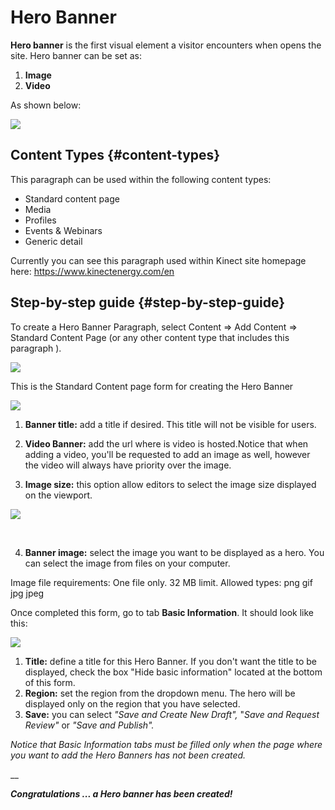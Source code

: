 # Hero Banner

**Hero banner** is the first visual element a visitor encounters when opens the site. Hero banner can be set as:

1. **Image**
2. **Video**

As shown below:

![](https://blobscdn.gitbook.com/v0/b/gitbook-28427.appspot.com/o/assets%2F-LLjYtHePCsCaZ9F3NOs%2F-LM2PFo3H--0Rrg0eK_S%2F-LM2Zw3_NEIjY3-5vXYX%2FHero_banner_view.png?alt=media&token=72b27f59-b687-4383-b305-e6a4d29e8b4a)

## Content Types {#content-types}

This paragraph can be used within the following content types:

* Standard content page
* Media
* Profiles
* Events & Webinars
* Generic detail

Currently you can see this paragraph used within Kinect site homepage here: https://www.kinectenergy.com/en

## Step-by-step guide {#step-by-step-guide}

To create a Hero Banner Paragraph, select Content =&gt; Add Content =&gt; Standard Content Page \(or any other content type that includes this paragraph \).

![](https://blobscdn.gitbook.com/v0/b/gitbook-28427.appspot.com/o/assets%2F-LLjYtHePCsCaZ9F3NOs%2F-LM2eE8LU6bsbB9fA1Sc%2F-LM2eP0KF4d-kotXwdEv%2FGen_admin_SCP.png?alt=media&token=7c3dce9b-1da1-4243-8bf3-ab3e53a52c2d)

This is the Standard Content page form for creating the Hero Banner

![](https://blobscdn.gitbook.com/v0/b/gitbook-28427.appspot.com/o/assets%2F-LLjYtHePCsCaZ9F3NOs%2F-LMlFAO5Ttgh8hkvZgx0%2F-LMl3EYZqjyXElDv4_qB%2FHero_scp_description-01.png?alt=media&token=f6b9d528-91c5-4c5c-8c2c-860164e35f38)

1. **Banner title:** add a title if desired. This title will not be visible for users.
2. **Video Banner:** add the url where is video is hosted.Notice that when adding a video, you'll be requested to add an image as well, however the video will always have priority over the image.

 3. **Image size:** this option allow editors to select the image size displayed on the viewport.

![](https://blobscdn.gitbook.com/v0/b/gitbook-28427.appspot.com/o/assets%2F-LLjYtHePCsCaZ9F3NOs%2F-LMlFAO5Ttgh8hkvZgx0%2F-LMl7GU3GgAaV1P8ATTA%2FImage_size.png?alt=media&token=926eac0e-d08d-43db-83d5-265b6b91f27e)

​

4. **Banner image:** select the image you want to be displayed as a hero. You can select the image from files on your computer.

Image file requirements: One file only. 32 MB limit. Allowed types: png gif jpg jpeg

Once completed this form, go to tab **Basic Information**. It should look like this:

![](https://blobscdn.gitbook.com/v0/b/gitbook-28427.appspot.com/o/assets%2F-LLjYtHePCsCaZ9F3NOs%2F-LMlFAO5Ttgh8hkvZgx0%2F-LMl9lpitrpaKQFdINmo%2FHero_basic_info-01.png?alt=media&token=dd547b11-2e69-44b9-9183-4a62a2e25d31)

1. **Title:** define a title for this Hero Banner. If you don't want the title to be displayed, check the box "Hide basic information" located at the bottom of this form.
2. **Region:** set the region from the dropdown menu. The hero will be displayed only on the region that you have selected.
3. **Save:** you can select _"Save and Create New Draft",_ "_Save and Request Review"_ or _"Save and Publish"._

_Notice that Basic Information tabs must be filled only when the page where you want to add the Hero Banners has not been created._

\_\_

_**Congratulations ... a Hero banner has been created!**_

